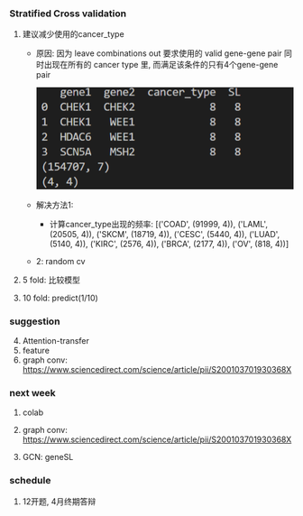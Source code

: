 ### Stratified Cross validation

1. 建议减少使用的cancer_type

   - 原因: 因为 leave combinations out 要求使用的 valid gene-gene pair 同时出现在所有的 cancer type 里, 而满足该条件的只有4个gene-gene pair

     ![image-20201106163305014](summary1/image-20201106163305014.png)

   - 解决方法1: 

     - 计算cancer_type出现的频率:  [('COAD', (91999, 4)), ('LAML', (20505, 4)), ('SKCM', (18719, 4)), ('CESC', (5440, 4)), ('LUAD', (5140, 4)), ('KIRC', (2576, 4)), ('BRCA', (2177, 4)), ('OV', (818, 4))]

   - 2: random cv

2. 5  fold: 比较模型
3. 10 fold: predict(1/10)
   
### suggestion
4. Attention-transfer
5. feature
6. graph conv: https://www.sciencedirect.com/science/article/pii/S200103701930368X



### next week

1. colab

2. graph conv: https://www.sciencedirect.com/science/article/pii/S200103701930368X

3. GCN: geneSL

   

### schedule

1. 12开题, 4月终期答辩